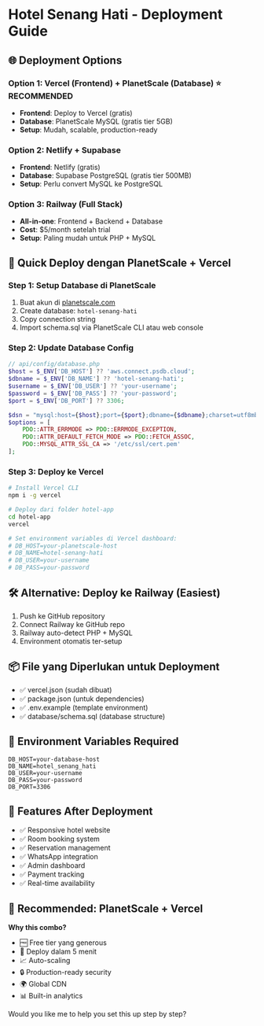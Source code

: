 # Hotel Senang Hati - Deployment Guide

## 🌐 Deployment Options

### Option 1: Vercel (Frontend) + PlanetScale (Database) ⭐ RECOMMENDED
- **Frontend**: Deploy to Vercel (gratis)
- **Database**: PlanetScale MySQL (gratis tier 5GB)
- **Setup**: Mudah, scalable, production-ready

### Option 2: Netlify + Supabase
- **Frontend**: Netlify (gratis)
- **Database**: Supabase PostgreSQL (gratis tier 500MB)
- **Setup**: Perlu convert MySQL ke PostgreSQL

### Option 3: Railway (Full Stack)
- **All-in-one**: Frontend + Backend + Database
- **Cost**: $5/month setelah trial
- **Setup**: Paling mudah untuk PHP + MySQL

## 🚀 Quick Deploy dengan PlanetScale + Vercel

### Step 1: Setup Database di PlanetScale
1. Buat akun di [planetscale.com](https://planetscale.com)
2. Create database: `hotel-senang-hati`
3. Copy connection string
4. Import schema.sql via PlanetScale CLI atau web console

### Step 2: Update Database Config
```php
// api/config/database.php
$host = $_ENV['DB_HOST'] ?? 'aws.connect.psdb.cloud';
$dbname = $_ENV['DB_NAME'] ?? 'hotel-senang-hati';
$username = $_ENV['DB_USER'] ?? 'your-username';
$password = $_ENV['DB_PASS'] ?? 'your-password';
$port = $_ENV['DB_PORT'] ?? 3306;

$dsn = "mysql:host={$host};port={$port};dbname={$dbname};charset=utf8mb4";
$options = [
    PDO::ATTR_ERRMODE => PDO::ERRMODE_EXCEPTION,
    PDO::ATTR_DEFAULT_FETCH_MODE => PDO::FETCH_ASSOC,
    PDO::MYSQL_ATTR_SSL_CA => '/etc/ssl/cert.pem'
];
```

### Step 3: Deploy ke Vercel
```bash
# Install Vercel CLI
npm i -g vercel

# Deploy dari folder hotel-app
cd hotel-app
vercel

# Set environment variables di Vercel dashboard:
# DB_HOST=your-planetscale-host
# DB_NAME=hotel-senang-hati  
# DB_USER=your-username
# DB_PASS=your-password
```

## 🛠️ Alternative: Deploy ke Railway (Easiest)

1. Push ke GitHub repository
2. Connect Railway ke GitHub repo
3. Railway auto-detect PHP + MySQL
4. Environment otomatis ter-setup

## 📦 File yang Diperlukan untuk Deployment

- ✅ vercel.json (sudah dibuat)
- ✅ package.json (untuk dependencies)
- ✅ .env.example (template environment)
- ✅ database/schema.sql (database structure)

## 🔧 Environment Variables Required

```
DB_HOST=your-database-host
DB_NAME=hotel_senang_hati
DB_USER=your-username  
DB_PASS=your-password
DB_PORT=3306
```

## 📱 Features After Deployment

- ✅ Responsive hotel website
- ✅ Room booking system
- ✅ Reservation management
- ✅ WhatsApp integration
- ✅ Admin dashboard
- ✅ Payment tracking
- ✅ Real-time availability

## 🎯 Recommended: PlanetScale + Vercel

**Why this combo?**
- 🆓 Free tier yang generous
- 🚀 Deploy dalam 5 menit
- 📈 Auto-scaling
- 🔒 Production-ready security
- 🌍 Global CDN
- 📊 Built-in analytics

Would you like me to help you set this up step by step?
